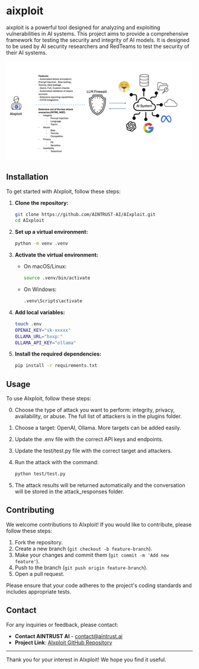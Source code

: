 # aixploit

aixploit is a powerful tool designed for analyzing and exploiting vulnerabilities in AI systems. 
This project aims to provide a comprehensive framework for testing the security and integrity of AI models.
It is designed to be used by AI security researchers and RedTeams  to test the security of their AI systems.

![Alt text](https://github.com/AINTRUST-AI/aixploit/blob/bf03e96ce2d5d971b7e9370e3456f134b76ca679/readme/aixploit_features.png)

## Installation

To get started with AIxploit, follow these steps:

1. **Clone the repository:**
   ```bash
   git clone https://github.com/AINTRUST-AI/AIxploit.git
   cd AIxploit
   ```

2. **Set up a virtual environment:**
   ```bash
   python -m venv .venv
   ```

3. **Activate the virtual environment:**
   - On macOS/Linux:
     ```bash
     source .venv/bin/activate
     ```
   - On Windows:
     ```bash
     .venv\Scripts\activate
     ```

4. **Add local variables:**
   ```bash
   touch .env
   OPENAI_KEY="sk-xxxxx"
   OLLAMA_URL="hxxp:"
   OLLAMA_API_KEY="ollama"
   ```


5. **Install the required dependencies:**
   ```bash
   pip install -r requirements.txt
   ```

## Usage

To use AIxploit, follow these steps:

0. Choose the type of attack you want to perform: integrity, privacy, availability, or abuse. 
The full list of attackers is in the plugins folder.

1. Choose a target: OpenAI, Ollama. More targets can be added easily.

2. Update the .env file with the correct API keys and endpoints.

3. Update the test/test.py file with the correct target and attackers.

4. Run the attack with the command:
   ```bash
   python test/test.py
   ```
5. The attack results will be returned automatically and the conversation will be stored in the attack_responses folder.

## Contributing

We welcome contributions to AIxploit! If you would like to contribute, please follow these steps:

1. Fork the repository.
2. Create a new branch (`git checkout -b feature-branch`).
3. Make your changes and commit them (`git commit -m 'Add new feature'`).
4. Push to the branch (`git push origin feature-branch`).
5. Open a pull request.

Please ensure that your code adheres to the project's coding standards and includes appropriate tests.


## Contact

For any inquiries or feedback, please contact:

- **Contact AINTRUST AI** - [contact@aintrust.ai](mailto:contact@aintrust.ai)
- **Project Link**: [AIxploit GitHub Repository](https://github.com/AINTRUST-AI/AIxploit)

---

Thank you for your interest in AIxploit! We hope you find it useful.
